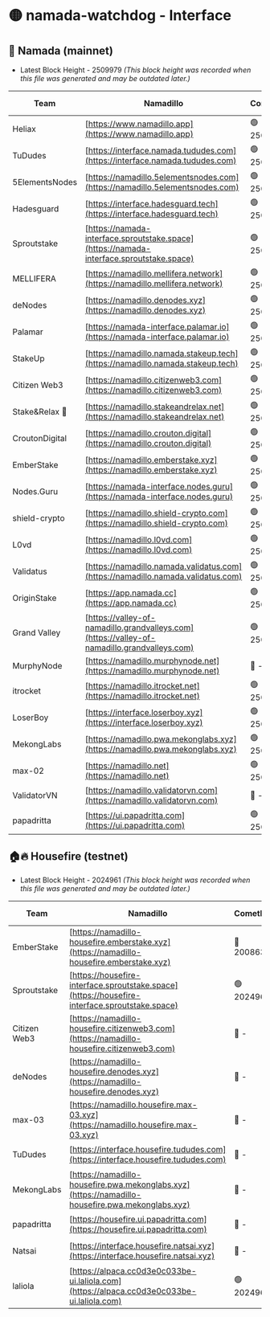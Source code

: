 # 🟡 namada-watchdog - Interface

## 🚀 Namada (mainnet)
- Latest Block Height - 2509979 *(This block height was recorded when this file was generated and may be outdated later.)*

| Team | Namadillo | CometBFT | Indexer | MASP Indexer |
|-|-|-|-|-|
| Heliax | [https://www.namadillo.app](https://www.namadillo.app) | 🟢 2509963 | 🟢 2509963 | 🟢 2509963 |
| TuDudes | [https://interface.namada.tududes.com](https://interface.namada.tududes.com) | 🟢 2509963 | 🟢 2509963 | 🟢 2509963 |
| 5ElementsNodes | [https://namadillo.5elementsnodes.com](https://namadillo.5elementsnodes.com) | 🟢 2509963 | 🟢 2509963 | 🟢 2509963 |
| Hadesguard | [https://interface.hadesguard.tech](https://interface.hadesguard.tech) | 🟢 2509964 | 🟢 2509964 | 🟢 2509964 |
| Sproutstake | [https://namada-interface.sproutstake.space](https://namada-interface.sproutstake.space) | 🟢 2509964 | 🟢 2509964 | 🟢 2509964 |
| MELLIFERA | [https://namadillo.mellifera.network](https://namadillo.mellifera.network) | 🟢 2509965 | 🟢 2509965 | 🟢 2509965 |
| deNodes | [https://namadillo.denodes.xyz](https://namadillo.denodes.xyz) | 🟢 2509966 | 🟢 2509966 | 🟢 2509965 |
| Palamar | [https://namada-interface.palamar.io](https://namada-interface.palamar.io) | 🟢 2509966 | 🟢 2509966 | 🟢 2509966 |
| StakeUp | [https://namadillo.namada.stakeup.tech](https://namadillo.namada.stakeup.tech) | 🟢 2509967 | 🟢 2509967 | 🟢 2509967 |
| Citizen Web3 | [https://namadillo.citizenweb3.com](https://namadillo.citizenweb3.com) | 🟢 2509967 | 🟢 2509967 | 🟢 2509967 |
| Stake&Relax 🦥 | [https://namadillo.stakeandrelax.net](https://namadillo.stakeandrelax.net) | 🟢 2509968 | 🟢 2509968 | 🟢 2509968 |
| CroutonDigital | [https://namadillo.crouton.digital](https://namadillo.crouton.digital) | 🟢 2509968 | 🟢 2509968 | 🟢 2509968 |
| EmberStake | [https://namadillo.emberstake.xyz](https://namadillo.emberstake.xyz) | 🟢 2509969 | 🟢 2509969 | 🟢 2509969 |
| Nodes.Guru | [https://namada-interface.nodes.guru](https://namada-interface.nodes.guru) | 🟢 2509969 | 🟢 2509969 | 🟢 2509969 |
| shield-crypto | [https://namadillo.shield-crypto.com](https://namadillo.shield-crypto.com) | 🟢 2509970 | 🟢 2509970 | 🟢 2509970 |
| L0vd | [https://namadillo.l0vd.com](https://namadillo.l0vd.com) | 🟢 2509971 | 🟢 2509970 | 🟢 2509971 |
| Validatus | [https://namadillo.namada.validatus.com](https://namadillo.namada.validatus.com) | 🟢 2509971 | 🟢 2509971 | 🟢 2509971 |
| OriginStake | [https://app.namada.cc](https://app.namada.cc) | 🟢 2509972 | 🟢 2509972 | 🟢 2509972 |
| Grand Valley | [https://valley-of-namadillo.grandvalleys.com](https://valley-of-namadillo.grandvalleys.com) | 🟢 2509972 | 🟢 2509972 | 🟢 2509972 |
| MurphyNode | [https://namadillo.murphynode.net](https://namadillo.murphynode.net) | 🔴 - | 🔴 - | 🔴 - |
| itrocket | [https://namadillo.itrocket.net](https://namadillo.itrocket.net) | 🟢 2509975 | 🟢 2509975 | 🟢 2509975 |
| LoserBoy | [https://interface.loserboy.xyz](https://interface.loserboy.xyz) | 🟢 2509975 | 🟢 2509975 | 🟢 2509975 |
| MekongLabs | [https://namadillo.pwa.mekonglabs.xyz](https://namadillo.pwa.mekonglabs.xyz) | 🟢 2509976 | 🟢 2509976 | 🟢 2509976 |
| max-02 | [https://namadillo.net](https://namadillo.net) | 🟢 2509977 | 🟢 2509976 | 🟢 2509976 |
| ValidatorVN | [https://namadillo.validatorvn.com](https://namadillo.validatorvn.com) | 🔴 - | 🔴 - | 🔴 - |
| papadritta | [https://ui.papadritta.com](https://ui.papadritta.com) | 🟢 2509979 | 🟢 2509979 | 🟢 2509979 |

## 🏠🔥 Housefire (testnet)
- Latest Block Height - 2024961 *(This block height was recorded when this file was generated and may be outdated later.)*

| Team | Namadillo | CometBFT | Indexer | MASP Indexer |
|-|-|-|-|-|
| EmberStake | [https://namadillo-housefire.emberstake.xyz](https://namadillo-housefire.emberstake.xyz) | 🔴 2008636 | 🔴 2008636 | 🔴 2008636 |
| Sproutstake | [https://housefire-interface.sproutstake.space](https://housefire-interface.sproutstake.space) | 🟢 2024961 | 🟢 2024961 | 🟢 2024961 |
| Citizen Web3 | [https://namadillo-housefire.citizenweb3.com](https://namadillo-housefire.citizenweb3.com) | 🔴 - | 🔴 1887621 | 🟢 2024961 |
| deNodes | [https://namadillo-housefire.denodes.xyz](https://namadillo-housefire.denodes.xyz) | 🔴 - | 🟢 2024960 | 🟢 2024961 |
| max-03 | [https://namadillo.housefire.max-03.xyz](https://namadillo.housefire.max-03.xyz) | 🔴 - | 🟢 2024960 | 🟢 2024961 |
| TuDudes | [https://interface.housefire.tududes.com](https://interface.housefire.tududes.com) | 🔴 - | 🟢 2024960 | 🟢 2024961 |
| MekongLabs | [https://namadillo-housefire.pwa.mekonglabs.xyz](https://namadillo-housefire.pwa.mekonglabs.xyz) | 🔴 - | 🟢 2024960 | 🟢 2024961 |
| papadritta | [https://housefire.ui.papadritta.com](https://housefire.ui.papadritta.com) | 🔴 - | 🟢 2024960 | 🟢 2024961 |
| Natsai | [https://interface.housefire.natsai.xyz](https://interface.housefire.natsai.xyz) | 🔴 - | 🟢 2024960 | 🟢 2024961 |
| laliola | [https://alpaca.cc0d3e0c033be-ui.laliola.com](https://alpaca.cc0d3e0c033be-ui.laliola.com) | 🟢 2024961 | 🟢 2024961 | 🟢 2024961 |

